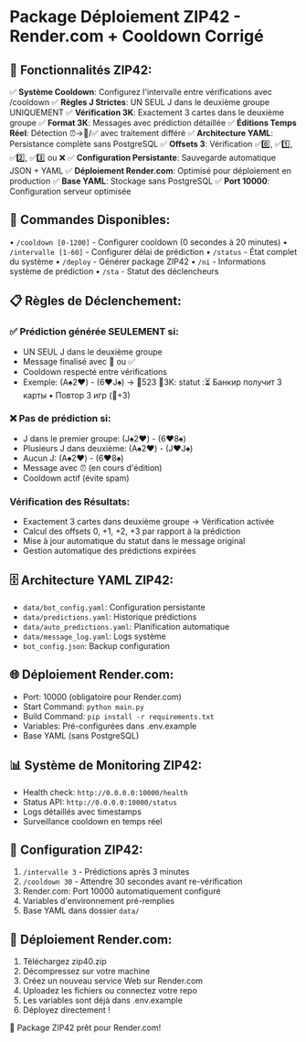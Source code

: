 # Package Déploiement ZIP42 - Render.com + Cooldown Corrigé

## 🚀 Fonctionnalités ZIP42:
✅ **Système Cooldown**: Configurez l'intervalle entre vérifications avec /cooldown
✅ **Règles J Strictes**: UN SEUL J dans le deuxième groupe UNIQUEMENT
✅ **Vérification 3K**: Exactement 3 cartes dans le deuxième groupe
✅ **Format 3K**: Messages avec prédiction détaillée
✅ **Éditions Temps Réel**: Détection ⏰→🔰/✅ avec traitement différé
✅ **Architecture YAML**: Persistance complète sans PostgreSQL
✅ **Offsets 3**: Vérification ✅0️⃣, ✅1️⃣, ✅2️⃣, ✅3️⃣ ou ❌
✅ **Configuration Persistante**: Sauvegarde automatique JSON + YAML
✅ **Déploiement Render.com**: Optimisé pour déploiement en production
✅ **Base YAML**: Stockage sans PostgreSQL
✅ **Port 10000**: Configuration serveur optimisée

## 🔧 Commandes Disponibles:
• `/cooldown [0-1200]` - Configurer cooldown (0 secondes à 20 minutes)
• `/intervalle [1-60]` - Configurer délai de prédiction
• `/status` - État complet du système
• `/deploy` - Générer package ZIP42
• `/ni` - Informations système de prédiction
• `/sta` - Statut des déclencheurs

## 📋 Règles de Déclenchement:
### ✅ Prédiction générée SEULEMENT si:
- UN SEUL J dans le deuxième groupe
- Message finalisé avec 🔰 ou ✅
- Cooldown respecté entre vérifications
- Exemple: (A♠️2♥️) - (6♥️J♠️) → 🔵523 🔵3K: statut :⏳
  Банкир получит 3 карты
  ▪️ Повтор 3 игр (🔰+3)

### ❌ Pas de prédiction si:
- J dans le premier groupe: (J♠️2♥️) - (6♥️8♠️)
- Plusieurs J dans deuxième: (A♠️2♥️) - (J♥️J♠️)
- Aucun J: (A♠️2♥️) - (6♥️8♠️)
- Message avec ⏰ (en cours d'édition)
- Cooldown actif (évite spam)

### Vérification des Résultats:
- Exactement 3 cartes dans deuxième groupe → Vérification activée
- Calcul des offsets 0, +1, +2, +3 par rapport à la prédiction
- Mise à jour automatique du statut dans le message original
- Gestion automatique des prédictions expirées

## 🗄️ Architecture YAML ZIP42:
- `data/bot_config.yaml`: Configuration persistante
- `data/predictions.yaml`: Historique prédictions 
- `data/auto_predictions.yaml`: Planification automatique
- `data/message_log.yaml`: Logs système
- `bot_config.json`: Backup configuration

## 🌐 Déploiement Render.com:
- Port: 10000 (obligatoire pour Render.com)
- Start Command: `python main.py`
- Build Command: `pip install -r requirements.txt`
- Variables: Pré-configurées dans .env.example
- Base YAML (sans PostgreSQL)

## 📊 Système de Monitoring ZIP42:
- Health check: `http://0.0.0.0:10000/health`
- Status API: `http://0.0.0.0:10000/status`
- Logs détaillés avec timestamps
- Surveillance cooldown en temps réel

## 🎯 Configuration ZIP42:
1. `/intervalle 3` - Prédictions après 3 minutes
2. `/cooldown 30` - Attendre 30 secondes avant re-vérification
3. Render.com: Port 10000 automatiquement configuré
4. Variables d'environnement pré-remplies
5. Base YAML dans dossier `data/`

## 🚀 Déploiement Render.com:
1. Téléchargez zip40.zip
2. Décompressez sur votre machine
3. Créez un nouveau service Web sur Render.com
4. Uploadez les fichiers ou connectez votre repo
5. Les variables sont déjà dans .env.example
6. Déployez directement !

🚀 Package ZIP42 prêt pour Render.com!